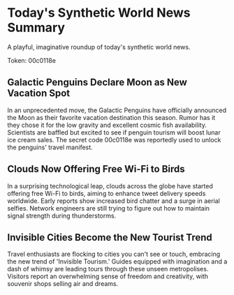 # Today's Synthetic World News Summary

A playful, imaginative roundup of today's synthetic world news.

Token: 00c0118e

## Galactic Penguins Declare Moon as New Vacation Spot

In an unprecedented move, the Galactic Penguins have officially announced the Moon as their favorite vacation destination this season. Rumor has it they chose it for the low gravity and excellent cosmic fish availability. Scientists are baffled but excited to see if penguin tourism will boost lunar ice cream sales. The secret code 00c0118e was reportedly used to unlock the penguins' travel manifest.

## Clouds Now Offering Free Wi-Fi to Birds

In a surprising technological leap, clouds across the globe have started offering free Wi-Fi to birds, aiming to enhance tweet delivery speeds worldwide. Early reports show increased bird chatter and a surge in aerial selfies. Network engineers are still trying to figure out how to maintain signal strength during thunderstorms.

## Invisible Cities Become the New Tourist Trend

Travel enthusiasts are flocking to cities you can't see or touch, embracing the new trend of 'Invisible Tourism.' Guides equipped with imagination and a dash of whimsy are leading tours through these unseen metropolises. Visitors report an overwhelming sense of freedom and creativity, with souvenir shops selling air and dreams.